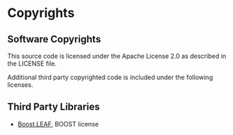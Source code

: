 # Copyrights

## Software Copyrights

This source code is licensed under the Apache License 2.0 as described in the
LICENSE file.

Additional third party copyrighted code is included under the following
licenses.

## Third Party Libraries

- [Boost.LEAF](https://github.com/boostorg/leaf), BOOST license
